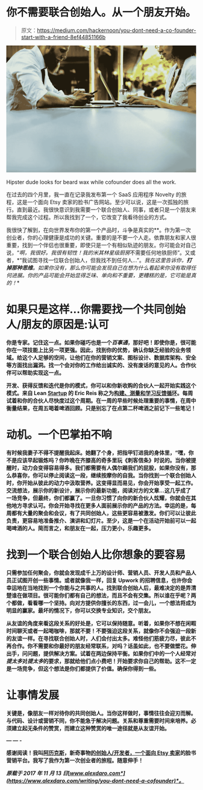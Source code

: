 # 你不需要联合创始人。从一个朋友开始。

> 原文：<https://medium.com/hackernoon/you-dont-need-a-co-founder-start-with-a-friend-8ef44851166b>

![](img/e90ce9b52d66bc5f7c318bfed6bd1e96.png)

Hipster dude looks for beard wax while cofounder does all the work.

在过去的四个月里，我一直在记录我发布第一个 SaaS 应用程序 Novelty 的旅程，这是一个面向 Etsy 卖家的脸书广告网站。至少可以说，这是一次孤独的旅行。直到最近。我很快意识到我需要一个联合创始人、同事，或者只是一个朋友来帮我完成这个过程。所以我找到了一个，它改变了我看待创业的方式。

我很快了解到，在向世界发布你的第一个产品时，斗争是真实的**。作为第一次创业者，你的心理健康是成功的关键。重要的是不要一个人走。依靠朋友和家人很重要，找到一个伴侣也很重要，即使只是一个有相似轨迹的朋友。你可能会对自己说，“*啊，我很好。我很有韧性！我的米其林星级厨房*不需要任何地铁厨师”。又或者，*“我试图寻找一位联合创始人，但我找不到任何人…”。*我在这里告诉你，**打掉那种思维**。如果你没有，那么你可能会发现自己在想为什么看起来你没有取得任何进展。你的产品可能会开始显得乏味、单向和不重要，更糟糕的是，它可能是真的！**

# **如果只是这样…你需要找一个共同创始人/朋友的原因是:认可**

**你是专家。记住这一点。如果你碰巧也是一个*百事通*，那好吧！即使你是，很可能你在一项技能上比另一项更强。因此，找到你的优势，确认你缺乏经验的业务领域。给这个人足够的空间，让他们在你的营销文案、图标设计、数据库架构、安全等方面找出漏洞。找一个会对你的工作给出诚实的、没有废话的意见的人。合作伙伴可以帮助实现这一点。**

**开发、获得反馈和迭代是你的模式，你可以和你新收购的合伙人一起开始实践这个模式。来自 Lean [Startup](https://hackernoon.com/tagged/startup) 的 Eric Reis 称之为[构建、测量和学习反馈循环](http://www.startuplessonslearned.com/2010/09/good-enough-never-is-or-is-it.html)。每周试着和你的合伙人尽快度过这个周期。在一周的早些时候处理重要的事情，在周中衡量结果，在周五喝着啤酒回顾。只是别忘了在点第二杯啤酒之前记下一些笔记！**

# **动机。一个巴掌拍不响**

**有时候我妻子不得不提醒我起床。她翻了个身，把指甲钉进我的身体里，“嘿，你不是应该早起锻炼吗？你昨晚在齐膝高的奇多里玩《刺客信条》时说的。当你被提醒时，动力会变得容易得多。我们都需要有人偶尔踢我们的屁股，如果你没有，那么恭喜你，你可以停止阅读这一段，继续按摩你的自我。当你找到一个联合创始人时，你开始从彼此的动力中汲取营养。这变得显而易见，你会开始享受一起工作。交流想法，展示你的新设计，展示你的最新功能，阅读对方的文章…这几乎成了一场竞争，但最终，你们都赢了。一旦你习惯了向你的新合伙人炫耀，你就会在其他地方寻求认可。你会开始寻找在更多人面前展示你的产品的方法。幸运的是，每周都有大量的聚会和会议，有了共同创始人，这些更容易被激发。你们可以让彼此负责，更容易地准备推介、演讲和幻灯片。至少，这是一个在活动开始前可以一起喝啤酒的人。简而言之，和朋友在一起，压力更小，乐趣更多。**

# **找到一个联合创始人比你想象的要容易**

**只需参加任何聚会，你就会发现成千上万的设计师、营销人员、开发人员和产品人员正试图开创一些事情。或者就像我一样，回复 Upwork 的招聘信息，也许你会幸运地在当地找到一个你能与之共事的人。找到联合创始人后，最难决定的是弄清楚谁在做项目。很可能你们都有自己的想法，而且不会有交集。所以谁在乎呢？两个都做，看看哪一个坚持。向对方提供你擅长的东西，过一会儿，一个想法将成为明显的赢家。最坏的情况下，你可以交换专业知识，交个朋友。**

**从友谊的角度来看这段关系的好处是，它可以保持随意。听着，如果你不想在闲暇时间聊天或者一起喝咖啡，那就不要！不要强迫这段关系，就像你不会强迫一段新的友谊一样。在寻找联合创始人时，人们会付出太多。难怪他们筋疲力尽，彼此不再合作。你不需要和你最好的朋友经常联系，对吗？话虽如此，也不要做壁花。伸出手，问问题，提供解决方案。试着在两边保持平衡。如果你们中的一个人经常对*提太多*对*提太多*的要求，那就给他们点小费吧！开始要求你自己的帮助。这不一定是一场竞争，但这个想法是你们都提供了价值。确保你得到一些。**

# **让事情发展**

**关键是，像朋友一样对待你的共同创始人。当你这样做时，事情往往会迎刃而解。与代码、设计或营销不同，你不能急于解决问题。关系和尊重需要时间来培养。必须建立起无条件的赞赏，而建立这种赞赏的唯一途径就是从友谊开始。**

**— — -**

**感谢阅读！我叫[阿历克斯](http://alexdaro.com/)，新奇事物[的创始人/开发者，一个面向 Etsy 卖家](http://getnovelty.com/)的脸书营销平台。我写了我作为第一次创业者的旅程。随意伸手！**

***原载于 2017 年 11 月 13 日*[*www.alexdaro.com*](https://www.alexdaro.com/writing/you-dont-need-a-cofounder)*。***